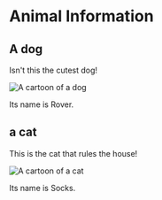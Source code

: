 
# Animal Information

## A dog

Isn't this the cutest dog!

![A cartoon of a dog](../dog.png)

Its name is Rover.

## a cat

This is the cat that rules the house!

![A cartoon of  a cat](../cat.png)

Its name is Socks.


